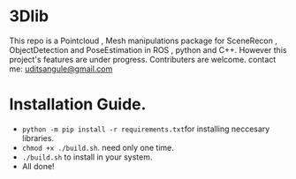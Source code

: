 # 3Dlib
This repo is a Pointcloud , Mesh manipulations package for SceneRecon , ObjectDetection and PoseEstimation in ROS , python and C++.
However this project's features are under progress. Contributers are welcome.
contact me: uditsangule@gmail.com

# Installation Guide.
- ```python -m pip install -r requirements.txt```for installing neccesary libraries.
- ```chmod +x ./build.sh```. need only one time.
- ```./build.sh``` to install in your system.
- All done!

